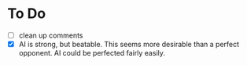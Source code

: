 # To Do
- [ ] clean up comments
- [X] AI is strong, but beatable. This seems more desirable than a perfect opponent. AI could be perfected fairly easily.
